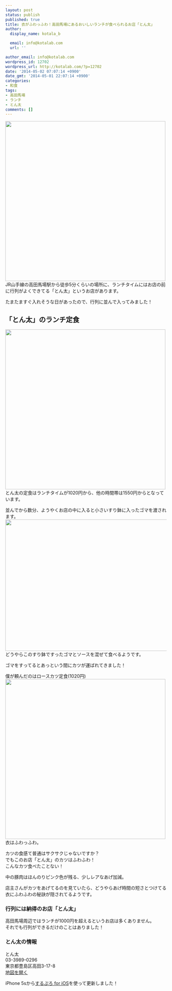 ```yaml
---
layout: post
status: publish
published: true
title: 衣がふわっふわ！高田馬場にあるおいしいランチが食べられるお店「とん太」
author:
  display_name: kotala_b

  email: info@kotalab.com
  url: ''

author_email: info@kotalab.com
wordpress_id: 12702
wordpress_url: http://kotalab.com/?p=12702
date: '2014-05-02 07:07:14 +0900'
date_gmt: '2014-05-01 22:07:14 +0900'
categories:
- 和食
tags:
- 高田馬場
- ランチ
- とん太
comments: []
---
```

<p><img alt="" src="http://kotalab.com/wp-content/uploads/slooProImg_20140502070709.jpg" width="500" height="500" class="slooProImg" /><br />
JR山手線の高田馬場駅から徒歩5分くらいの場所に、ランチタイムにはお店の前に行列がよくできてる「とん太」というお店があります。</p>
<p>たまたますぐ入れそうな日があったので、行列に並んで入ってみました！<br />
<!--more--></p>
<h2>「とん太」のランチ定食</h2>
<p><img alt="" src="http://kotalab.com/wp-content/uploads/slooProImg_20140502070712.jpg" width="500" height="500" class="slooProImg" /><br />
とん太の定食はランチタイムが1020円から、他の時間帯は1550円からとなっています。</p>
<p>並んでから数分、ようやくお店の中に入ると小さいすり鉢に入ったゴマを渡されます。<br />
<img alt="" src="http://kotalab.com/wp-content/uploads/slooProImg_20140502070707.jpg" width="548" height="411" class="slooProImg" /><br />
どうやらこのすり鉢ですったゴマとソースを混ぜて食べるようです。</p>
<p>ゴマをすってるとあっという間にカツが運ばれてきました！</p>
<p>僕が頼んだのはロースカツ定食(1020円)<br />
<img alt="" src="http://kotalab.com/wp-content/uploads/slooProImg_20140502070710.jpg" width="500" height="500" class="slooProImg" /><br />
衣はふわっふわ。</p>
<p>カツの食感て普通はサクサクじゃないですか？<br />
でもこのお店「とん太」のカツはふわふわ！<br />
こんなカツ食べたことない！</p>
<p>中の豚肉はほんのりピンク色が残る、少しレアなあげ加減。</p>
<p>店主さんがカツをあげてるのを見ていたら、どうやらあげ時間の短さとつけてる衣にふわふわの秘訣が隠されてるようです。</p>
<h3>行列には納得のお店「とん太」</h3>
<p>高田馬場周辺ではランチが1000円を超えるというお店は多くありません。<br />
それでも行列ができるだけのことはありました！</p>
<h3>とん太の情報</h3>
<p>とん太<br />
03-3989-0296<br />
東京都豊島区高田3-17-8<br />
<a href="http://goo.gl/maps/3sTv4" target="_blank">地図を開く</a></p>
<p>iPhone 5sから<a href="https://itunes.apple.com/jp/app/surupuro-for-ios-buroguedita/id436676299?mt=8&uo=4&at=10l4yU" rel="nofollow" target="_blank">するぷろ for iOS</a>を使って更新しました！</p>

